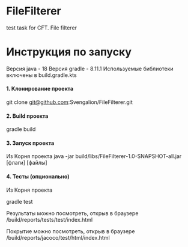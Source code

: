 # FileFilterer
test task for CFT. File filterer

# Инструкция по запуску

Версия java - 18
Версия gradle - 8.11.1
Используемые библиотеки включены в build.gradle.kts

#### 1. Клонирование проекта
git clone git@github.com:Svengalion/FileFilterer.git

#### 2. Build проекта
gradle build

#### 3. Запуск проекта
Из Корня проекта
java -jar build/libs/FileFilterer-1.0-SNAPSHOT-all.jar [флаги] [файлы]

#### 4. Тесты (опционально)
Из Корня проекта

gradle test

Результаты можно посмотреть, открыв в браузере /build/reports/tests/test/index.html

Покрытие можно посмотреть, открыв в браузере /build/reports/jacoco/test/html/index.html
